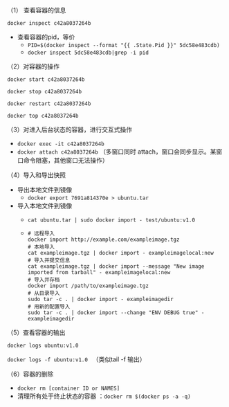 （1） 查看容器的信息

`docker inspect c42a8037264b`

- 查看容器的pid，等价
  - `PID=$(docker inspect --format "{{ .State.Pid }}" 5dc58e483cdb)`
  -  `docker inspect 5dc58e483cdb|grep -i pid`

（2）对容器的操作

`docker start c42a8037264b` 

`docker stop c42a8037264b `

`docker restart c42a8037264b` 

`docker top c42a8037264b`

（3）对进入后台状态的容器，进行交互式操作

- `docker exec -it c42a8037264b` 
- `docker attach c42a8037264b`  （多窗口同时 attach，窗口会同步显示。某窗口命令阻塞，其他窗口无法操作）

（4）导入和导出快照

- 导出本地文件到镜像
  - `docker export 7691a814370e > ubuntu.tar`  
- 导入本地文件到镜像
  - `cat ubuntu.tar | sudo docker import - test/ubuntu:v1.0`

  - ```
    # 远程导入
    docker import http://example.com/exampleimage.tgz
    # 本地导入
    cat exampleimage.tgz | docker import - exampleimagelocal:new
    # 导入并提交信息
    cat exampleimage.tgz | docker import --message "New image imported from tarball" - exampleimagelocal:new
    # 导入并存档
    docker import /path/to/exampleimage.tgz
    # 从目录导入
    sudo tar -c . | docker import - exampleimagedir
    # 用新的配置导入
    sudo tar -c . | docker import --change "ENV DEBUG true" - exampleimagedir
    ```

（5）查看容器的输出

`docker logs ubuntu:v1.0 `

`docker logs -f ubuntu:v1.0 ` （类似tail -f 输出）

（6）容器的删除

- `docker rm [container ID or NAMES]`
-  清理所有处于终止状态的容器 ：`docker rm $(docker ps -a -q)` 
